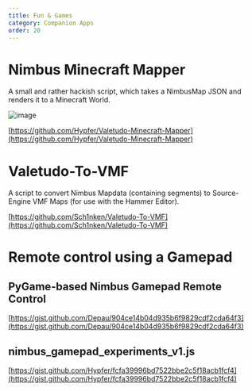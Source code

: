 ```yaml
---
title: Fun & Games
category: Companion Apps
order: 20
---
```

# Nimbus Minecraft Mapper

A small and rather hackish script, which takes a NimbusMap JSON and renders it to a Minecraft World.

![image](./img/valetudo-minecraft-mapper.png)


[https://github.com/Hypfer/Valetudo-Minecraft-Mapper](https://github.com/Hypfer/Valetudo-Minecraft-Mapper)

# Valetudo-To-VMF

A script to convert Nimbus Mapdata (containing segments) to Source-Engine VMF Maps (for use with the Hammer Editor).

[https://github.com/Sch1nken/Valetudo-To-VMF](https://github.com/Sch1nken/Valetudo-To-VMF)

# Remote control using a Gamepad

## PyGame-based Nimbus Gamepad Remote Control

[https://gist.github.com/Depau/904ce14b04d935b6f9829cdf2cda64f3](https://gist.github.com/Depau/904ce14b04d935b6f9829cdf2cda64f3)

## nimbus_gamepad_experiments_v1.js 

[https://gist.github.com/Hypfer/fcfa39996bd7522bbe2c5f18acb1fcf4](https://gist.github.com/Hypfer/fcfa39996bd7522bbe2c5f18acb1fcf4)
